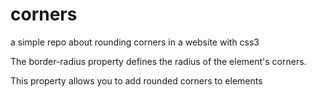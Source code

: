 # corners

a simple repo about rounding corners in a website with css3

The border-radius property defines the radius of the element's corners. 

This property allows you to add rounded corners to elements
